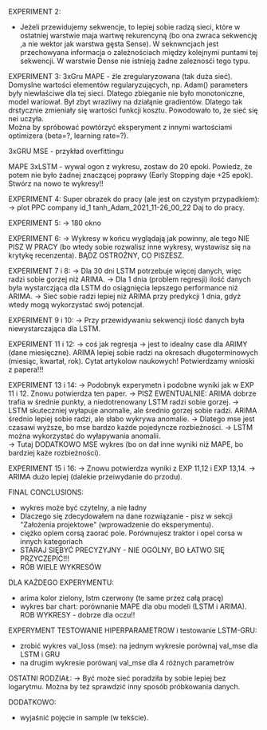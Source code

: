EXPERIMENT 2:
- Jeżeli przewidujemy sekwencje, to lepiej sobie radzą sieci, które w ostatniej warstwie maja wartwę rekurencyną (bo ona zwraca sekwencję ,a nie wektor jak warstwa gęsta Sense). 
W seknwncjach jest przechowyana informacja o zależnościach między kolejnymi puntami  tej sekwencji. 
W warstwie Dense nie istnieją żadne zaleznosći tego typu. 


EXPERIMENT 3:
3xGru MAPE - źle zregularyzowana (tak duża sieć). Domyslne wartości elementów regularyzujących, np. Adam() parameters były niewłaściwe dla tej sieci. 
Dlatego zbieganie nie było monotoniczne, model wariował. Był zbyt wrazliwy na działąnie gradientów. Dlatego tak drstycznie zmieniały się wartości funkcji kosztu. Powodowało to, że sieć się nei uczyła.  
Można by spróbować powtórzyć eksperyment z innymi wartościami optimizera (beta=?, learning rate=?). 

3xGRU MSE - przykład overfittingu

MAPE 3xLSTM - wywal ogon z wykresu, zostaw do 20 epoki. Powiedz, że potem nie było żadnej znaczącej poprawy (Early Stopping daje +25 epok). 
Stwórz na nowo te wykresy!!

EXPERIMENT 4:
Super obrazek do pracy (ale jest on czystym przypadkiem):
-> plot PPC company id_1 tanh_Adam_2021_11-26_00_22
Daj to do pracy. 

EXPERIMENT 5:
-> 180 okno

EXPERIMENT 6:
-> Wykresy w końcu wyglądają jak powinny, ale tego NIE PISZ W PRACY (bo wtedy sobie rozwalisz inne wykresy, wystawisz się na krytykę recenzenta).
BĄDZ OSTROŻNY, CO PISZESZ. 


EXPERIMENT 7 i 8:
-> Dla 30 dni LSTM potrzebuje więcej danych, więc radzi sobie gorzej niż ARIMA. 
-> Dla 1 dnia (problem regresji) ilość danych była wystarczjąca dla LSTM do osiągnięcia lepszego performance niż ARIMA. 
-> Sieć sobie radzi lepiej niż ARIMA przy predykcji 1 dnia, gdyż wtedy mogą wykorzystać swój potencjał. 


EXPERIMENT 9 i 10:
-> Przy przewidywaniu sekwencji ilość danych była niewystarczająca dla LSTM.  


EXPERIMENT 11 i 12:
-> coś jak regresja
-> jest to idealny case dla ARIMY (dane miesięczne). ARIMA lepiej sobie radzi na okresach długoterminowych (miesiąc, kwartał, rok). 
Cytat artykolow naukowych! Potwierdzamy wnioski z papera!!! 

EXPERIMENT 13 i 14:
-> Podobnyk experymetn i podobne wyniki jak w EXP 11 i 12. Znowu potwierdza ten paper. 
-> PISZ EWENTUALNIE: ARIMA dobrze trafia w średnie punkty, a niedotrenowany LSTM radzi sobie gorzej. 
-> LSTM skuteczniej wyłapuje anomalie, ale średnio gorzej sobie radzi. ARIMA średnio lepiej sobie radzi, ale słabo wykrywa anomalie. 
-> Dlatego mse jest czasawi wyższe, bo mse bardzo każde pojedyncze rozbieżności.
-> LSTM można wykorzystać do wyłapywania anomalii.  
-> Tutaj DODATKOWO MSE wykres (bo on dał inne wyniki niż MAPE, bo bardziej każe rozbieżności). 

EXPERIMENT 15 i 16:
-> Znowu potwierdza wyniki z EXP 11,12 i EXP 13,14. 
-> ARIMA dużo lepiej (dalekie przeiwydanie do przodu). 


FINAL CONCLUSIONS:
- wykres może być czytelny, a nie ładny
- Dlaczego się zdecydowałem na dane rozwiązanie - pisz w sekcji "Założenia projektowe" (wprowadzenie do eksperymentu). 
- ciężko oplem corsą zaorać pole. Porównujesz traktor i opel corsa w innych kategoriach
- STARAJ SIĘBYĆ PRECYZYJNY - NIE OGÓLNY, BO ŁATWO SIĘ PRZYCZEPIĆ!!!
- RÓB WIELE WYKRESÓW


DLA KAŻDEGO EXPERYMENTU:
- arima kolor zielony, lstm czerwony (te same przez całą pracę)
- wykres bar chart: porównanie MAPE dla obu modeli (LSTM i ARIMA). ROB WYKRESY - dobrze dla oczu!!

EXPERYMENT TESTOWANIE HIPERPARAMETROW i testowanie LSTM-GRU:
- zrobić wykres val_loss (mse): na jednym wykresie porównaj val_mse dla LSTM i GRU
- na drugim wykresie porówanj val_mse dla 4 różnych parametrów

OSTATNI RODZIAŁ:
-> Być może sieć poradziła by sobie lepiej bez logarytmu. Można by też sprawdzić inny sposób próbkowania danych. 

DODATKOWO:
- wyjaśnić pojęcie in sample (w tekście). 